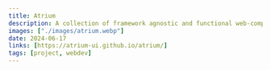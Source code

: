 ```yaml
---
title: Atrium
description: A collection of framework agnostic and functional web-components and templates for building Websites.
images: ["./images/atrium.webp"]
date: 2024-06-17
links: [https://atrium-ui.github.io/atrium/]
tags: [project, webdev]
---
```

